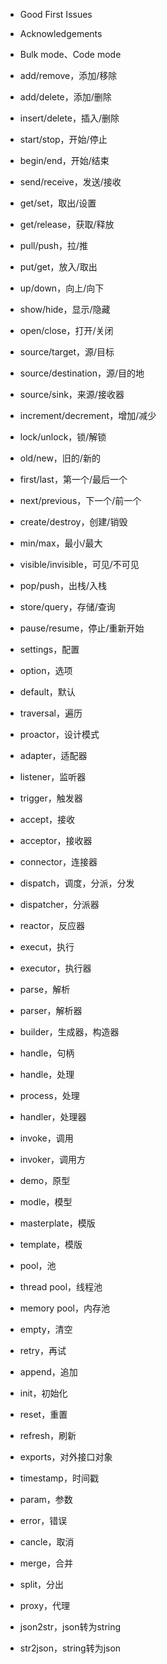 - Good First Issues
- Acknowledgements
- Bulk mode、Code mode
- add/remove，添加/移除
- add/delete，添加/删除
- insert/delete，插入/删除
- start/stop，开始/停止
- begin/end，开始/结束
- send/receive，发送/接收
- get/set，取出/设置
- get/release，获取/释放
- pull/push，拉/推
- put/get，放入/取出
- up/down，向上/向下
- show/hide，显示/隐藏
- open/close，打开/关闭
- source/target，源/目标
- source/destination，源/目的地
- source/sink，来源/接收器
- increment/decrement，增加/减少
- lock/unlock，锁/解锁
- old/new，旧的/新的
- first/last，第一个/最后一个
- next/previous，下一个/前一个
- create/destroy，创建/销毁
- min/max，最小/最大
- visible/invisible，可见/不可见
- pop/push，出栈/入栈
- store/query，存储/查询
- pause/resume，停止/重新开始


- settings，配置
- option，选项
- default，默认
- traversal，遍历
- proactor，设计模式
- adapter，适配器
- listener，监听器
- trigger，触发器
- accept，接收
- acceptor，接收器
- connector，连接器
- dispatch，调度，分派，分发
- dispatcher，分派器
- reactor，反应器
- execut，执行
- executor，执行器
- parse，解析
- parser，解析器
- builder，生成器，构造器
- handle，句柄
- handle，处理
- process，处理
- handler，处理器
- invoke，调用
- invoker，调用方
- demo，原型
- modle，模型
- masterplate，模版
- template，模版
- pool，池
- thread pool，线程池
- memory pool，内存池
- empty，清空
- retry，再试
- append，追加
- init，初始化
- reset，重置
- refresh，刷新
- exports，对外接口对象
- timestamp，时间戳
- param，参数
- error，错误
- cancle，取消
- merge，合并
- split，分出
- proxy，代理
- json2str，json转为string
- str2json，string转为json